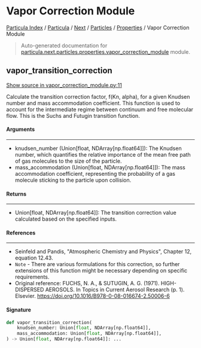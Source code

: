 # Vapor Correction Module

[Particula Index](../../../../README.md#particula-index) / [Particula](../../../index.md#particula) / [Next](../../index.md#next) / [Particles](../index.md#particles) / [Properties](./index.md#properties) / Vapor Correction Module

> Auto-generated documentation for [particula.next.particles.properties.vapor_correction_module](https://github.com/uncscode/particula/blob/main/particula/next/particles/properties/vapor_correction_module.py) module.

## vapor_transition_correction

[Show source in vapor_correction_module.py:11](https://github.com/uncscode/particula/blob/main/particula/next/particles/properties/vapor_correction_module.py#L11)

Calculate the transition correction factor, f(Kn, alpha), for a given
Knudsen number and mass accommodation coefficient. This function is used to
account for the intermediate regime between continuum and free molecular
flow. This is the Suchs and Futugin transition function.

#### Arguments

-----
- knudsen_number (Union[float, NDArray[np.float64]]): The Knudsen number,
which quantifies the relative importance of the mean free path of gas
molecules to the size of the particle.
- mass_accommodation (Union[float, NDArray[np.float64]]): The mass
accommodation coefficient, representing the probability of a gas molecule
sticking to the particle upon collision.

#### Returns

--------
- Union[float, NDArray[np.float64]]: The transition correction value
calculated based on the specified inputs.

#### References

----------
- Seinfeld and Pandis, "Atmospheric Chemistry and Physics", Chapter 12,
equation 12.43.
- `Note` - There are various formulations for this correction, so further
extensions of this function might be necessary depending on specific
requirements.
- Original reference:
FUCHS, N. A., & SUTUGIN, A. G. (1971). HIGH-DISPERSED AEROSOLS.
In Topics in Current Aerosol Research (p. 1). Elsevier.
https://doi.org/10.1016/B978-0-08-016674-2.50006-6

#### Signature

```python
def vapor_transition_correction(
    knudsen_number: Union[float, NDArray[np.float64]],
    mass_accommodation: Union[float, NDArray[np.float64]],
) -> Union[float, NDArray[np.float64]]: ...
```
